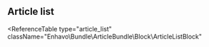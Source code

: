## Article list

<ReferenceTable
    type="article_list"
    className="Enhavo\Bundle\ArticleBundle\Block\ArticleListBlock"
>
</ReferenceTable>
